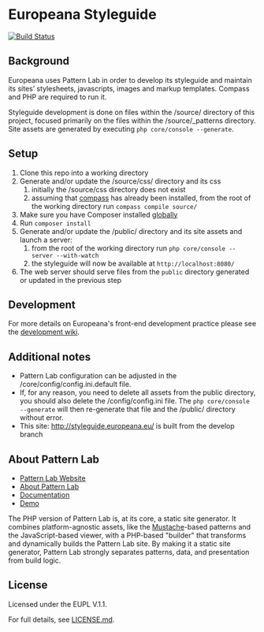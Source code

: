 # Europeana Styleguide

[![Build Status](https://travis-ci.org/europeana/styleguide.svg?branch=develop)](https://travis-ci.org/europeana/styleguide)

## Background
Europeana uses Pattern Lab in order to develop its styleguide and maintain its sites’ stylesheets, javascripts, images and markup templates. Compass and PHP are required to run it.

Styleguide development is done on files within the /source/ directory of this project, focused primarily on the files within the /source/_patterns directory. Site assets are generated by executing `php core/console --generate`.

## Setup

1. Clone this repo into a working directory
2. Generate and/or update the /source/css/ directory and its css
   1. initially the /source/css directory does not exist
   2. assuming that [compass](http://compass-style.org/install/ "compass install page") has already been installed, from the root of the working directory run `compass compile source/`
3. Make sure you have Composer installed [globally](https://getcomposer.org/doc/00-intro.md#installation-linux-unix-osx)
4. Run `composer install`
5. Generate and/or update the /public/ directory and its site assets and launch a server:
   1. from the root of the working directory run `php core/console --server --with-watch`
   2. the styleguide will now be available at `http://localhost:8080/`
6. The web server should serve files from the `public` directory generated or updated in the previous step


## Development

For more details on Europeana's front-end development practice please see the [development wiki](https://europeana.atlassian.net/wiki/spaces/EC/pages/172687365/Front-End).


## Additional notes
* Pattern Lab configuration can be adjusted in the /core/config/config.ini.default file.
* If, for any reason, you need to delete all assets from the public directory, you should also delete the /config/config.ini file. The `php core/console --generate` will then re-generate that file and the /public/ directory without error.
* This site: http://styleguide.europeana.eu/ is built from the develop branch

## About Pattern Lab
- [Pattern Lab Website](http://patternlab.io/)
- [About Pattern Lab](http://patternlab.io/about.html)
- [Documentation](http://patternlab.io/docs/index.html)
- [Demo](http://demo.patternlab.io/)

The PHP version of Pattern Lab is, at its core, a static site generator. It combines platform-agnostic assets, like the [Mustache](http://mustache.github.io/)-based patterns and the JavaScript-based viewer, with a PHP-based "builder" that transforms and dynamically builds the Pattern Lab site. By making it a static site generator, Pattern Lab strongly separates patterns, data, and presentation from build logic.


## License

Licensed under the EUPL V.1.1.

For full details, see [LICENSE.md](LICENSE.md).
